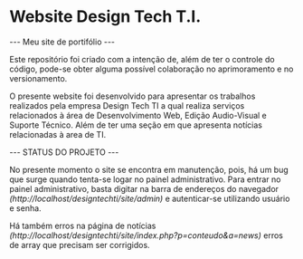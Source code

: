 # Website Design Tech T.I.

--- Meu site de portifólio ---

Este repositório foi criado com a intenção de, além de ter o controle do código, pode-se obter alguma possível colaboração no aprimoramento e no versionamento.

O presente website foi desenvolvido para apresentar os trabalhos realizados pela empresa Design Tech TI a qual realiza serviços relacionados à área de Desenvolvimento Web, Edição Audio-Visual e Suporte Técnico. Além de ter uma seção em que apresenta notícias relacionadas à area de TI.


--- STATUS DO PROJETO ---

No presente momento o site se encontra em manutenção, pois, há um bug que surge quando tenta-se logar no painel administrativo. Para entrar no painel administrativo, basta digitar na barra de endereços do navegador _(http://localhost/designtechti/site/admin)_ e autenticar-se utilizando usuário e senha. 

Há também erros na página de notícias _(http://localhost/designtechti/site/index.php?p=conteudo&a=news)_ erros de array que precisam ser corrigidos.